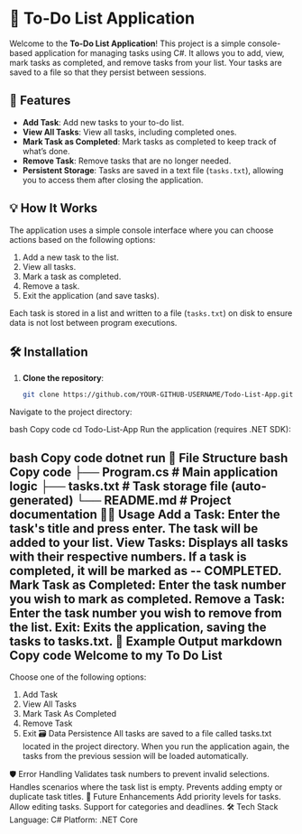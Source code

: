 # 📝 To-Do List Application

Welcome to the **To-Do List Application**! This project is a simple console-based application for managing tasks using C#. It allows you to add, view, mark tasks as completed, and remove tasks from your list. Your tasks are saved to a file so that they persist between sessions.

## 🚀 Features
- **Add Task**: Add new tasks to your to-do list.
- **View All Tasks**: View all tasks, including completed ones.
- **Mark Task as Completed**: Mark tasks as completed to keep track of what’s done.
- **Remove Task**: Remove tasks that are no longer needed.
- **Persistent Storage**: Tasks are saved in a text file (`tasks.txt`), allowing you to access them after closing the application.

## 💡 How It Works
The application uses a simple console interface where you can choose actions based on the following options:
1. Add a new task to the list.
2. View all tasks.
3. Mark a task as completed.
4. Remove a task.
5. Exit the application (and save tasks).

Each task is stored in a list and written to a file (`tasks.txt`) on disk to ensure data is not lost between program executions.

## 🛠️ Installation

1. **Clone the repository**:
   ```bash
   git clone https://github.com/YOUR-GITHUB-USERNAME/Todo-List-App.git
Navigate to the project directory:

bash
Copy code
cd Todo-List-App
Run the application (requires .NET SDK):

bash
Copy code
dotnet run
📂 File Structure
bash
Copy code
├── Program.cs        # Main application logic
├── tasks.txt         # Task storage file (auto-generated)
└── README.md         # Project documentation
🧑‍💻 Usage
Add a Task: Enter the task's title and press enter. The task will be added to your list.
View Tasks: Displays all tasks with their respective numbers. If a task is completed, it will be marked as -- COMPLETED.
Mark Task as Completed: Enter the task number you wish to mark as completed.
Remove a Task: Enter the task number you wish to remove from the list.
Exit: Exits the application, saving the tasks to tasks.txt.
🌟 Example Output
markdown
Copy code
Welcome to my To Do List
---------------------------
Choose one of the following options:
1. Add Task
2. View All Tasks
3. Mark Task As Completed
4. Remove Task
5. Exit
🗃️ Data Persistence
All tasks are saved to a file called tasks.txt located in the project directory. When you run the application again, the tasks from the previous session will be loaded automatically.

🛡️ Error Handling
Validates task numbers to prevent invalid selections.
Handles scenarios where the task list is empty.
Prevents adding empty or duplicate task titles.
📖 Future Enhancements
Add priority levels for tasks.
Allow editing tasks.
Support for categories and deadlines.
🛠️ Tech Stack
Language: C#
Platform: .NET Core
